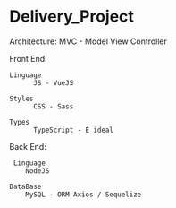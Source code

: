 # Delivery_Project

Architecture:
	MVC - Model View Controller

Front End:

    Linguage
	      JS - VueJS

    Styles 
		  CSS - Sass

    Types 
		  TypeScript - É ideal

Back End:

     Linguage
        NodeJS

	DataBase
		MySQL - ORM Axios / Sequelize
